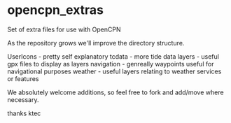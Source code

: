 opencpn_extras
==============

Set of extra files for use with OpenCPN

As the repository grows we'll improve the directory structure. 

UserIcons - pretty self explanatory
tcdata - more tide data
layers - useful gpx files to display as layers
	navigation - genreally waypoints useful for navigational purposes
	weather - useful layers relating to weather services or features


We absolutely welcome additions, so feel free to fork and add/move where necessary.

thanks
ktec
